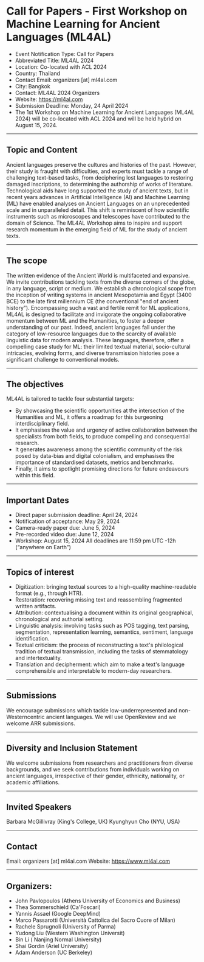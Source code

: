 # Call for Papers - First Workshop on Machine Learning for Ancient Languages (ML4AL)

- Event Notification Type: Call for Papers
- Abbreviated Title: ML4AL 2024
- Location: Co-located with ACL 2024
- Country: Thailand
- Contact Email: organizers [at] ml4al.com
- City: Bangkok
- Contact: ML4AL 2024 Organizers
- Website: https://ml4al.com
- Submission Deadline: Monday, 24 April 2024
- The 1st Workshop on Machine Learning for Ancient Languages (ML4AL 2024) will be co-located with ACL 2024 and will be held hybrid on August 15, 2024.

------------------------
Topic and Content
------------------------
Ancient languages preserve the cultures and histories of the past. However, their study is fraught with difficulties, and experts must tackle a range of challenging text-based tasks, from deciphering lost languages to restoring damaged inscriptions, to determining the authorship of works of literature. Technological aids have long supported the study of ancient texts, but in recent years advances in Artificial Intelligence (AI) and Machine Learning (ML) have enabled  analyses on Ancient Languages on an unprecedented scale and in unparalleled detail. This shift is reminiscent of how scientific instruments such as microscopes and telescopes have contributed to the domain of Science. The ML4AL Workshop aims to inspire and support research momentum in the emerging field of ML for the study of ancient texts.

------------------------
The scope
------------------------
The written evidence of the Ancient World is multifaceted and expansive. We invite contributions tackling texts from the diverse corners of the globe, in any language, script or medium. We establish a chronological scope from the inception of writing systems in ancient Mesopotamia and Egypt (3400 BCE) to the late first millennium CE (the conventional "end of ancient history"). Encompassing such a vast and fertile remit for ML applications, ML4AL is designed to facilitate and invigorate the ongoing collaborative momentum between ML and the Humanities, to foster a deeper understanding of our past. Indeed, ancient languages fall under the category of low-resource languages due to the scarcity of available linguistic data for modern analysis. These languages, therefore, offer a compelling case study for ML: their limited textual material, socio-cultural intricacies, evolving forms, and diverse transmission histories pose a significant challenge to conventional models.

------------------------
The objectives
------------------------
ML4AL is tailored to tackle four substantial targets:
* By showcasing the scientific opportunities at the intersection of the Humanities and ML, it offers a roadmap for this burgeoning interdisciplinary field.
* It emphasises the value and urgency of active collaboration between the specialists from both fields, to produce compelling and consequential research.
* It generates awareness among the scientific community of the risk posed by data-bias and digital colonialism, and emphasises the importance of standardised datasets, metrics and benchmarks. 
* Finally, it aims to spotlight promising directions for future endeavours within this field.

------------------------------
Important Dates
------------------------------
- Direct paper submission deadline: April 24, 2024
- Notification of acceptance: May 29, 2024
- Camera-ready paper due: June 5, 2024
- Pre-recorded video due: June 12, 2024
- Workshop: August 15, 2024
All deadlines are 11:59 pm UTC -12h (“anywhere on Earth”)

------------------------
Topics of interest
------------------------
* Digitization: bringing textual sources to a high-quality machine-readable format (e.g., through HTR).
* Restoration: recovering missing text and reassembling fragmented written artifacts. 
* Attribution: contextualising a document within its original geographical, chronological and authorial setting.
* Linguistic analysis: involving tasks such as POS tagging, text parsing, segmentation, representation learning, semantics, sentiment, language identification.
* Textual criticism: the process of reconstructing a text's philological tradition of textual transmission, including the tasks of stemmatology and intertextuality.
* Translation and decipherment: which aim to make a text's language comprehensible and interpretable to modern-day researchers.

------------------------------
Submissions
------------------------------
We encourage submissions which tackle low-underrepresented and non-Westerncentric ancient languages.
We will use OpenReview and we welcome ARR submissions. 

------------------------------
Diversity and Inclusion Statement
------------------------------
We welcome submissions from researchers and practitioners from diverse backgrounds, and we seek contributions from individuals working on ancient languages, irrespective of their gender, ethnicity, nationality, or academic affiliations.

------------------------------
Invited Speakers
------------------------------
Barbara McGillivray (King's College, UK)
Kyunghyun Cho (NYU, USA)

------------------------------
Contact
------------------------------
Email: organizers [at] ml4al.com
Website: https://www.ml4al.com

------------------------------
Organizers:
------------------------------
* John Pavlopoulos (Athens University of Economics and Business)
* Thea Sommerschield (Ca'Foscari)
* Yannis Assael (Google DeepMind)
* Marco Passarotti  (Università Cattolica del Sacro Cuore of Milan)
* Rachele Sprugnoli (University of Parma)
* Yudong Liu (Western Washington Universit)
* Bin Li ( Nanjing Normal University)
* Shai Gordin (Ariel University)
* Adam Anderson (UC Berkeley)

